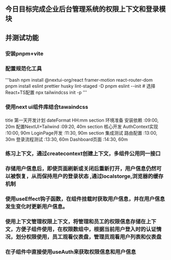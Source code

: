## 今日目标完成企业后台管理系统的权限上下文和登录模块
## 并测试功能
### 安装pnpm+vite
### 配置规范化工具
'''bash
npm install @nextui-org/react framer-motion react-router-dom
pnpm install eslint prettier husky lint-staged -D
pnpm eslint --init # 选择React+TS配置
npx tailwindcss init -p
'''
### 使用next ui组件库结合tawaindcss
####
title 第一天开发计划
dateFormat  HH:mm
section 环境准备
安装依赖         :09:00, 20m
配置NextUI+Tailwind :09:20, 40m
section 核心开发
AuthContext实现  :10:00, 90m
LoginPage开发    :11:30, 90m
section 集成测试
路由配置        :13:00, 30m
登录流程测试    :13:30, 60m
Dashboard页面   :14:30, 60m

### 练习上下文，通过createcontext创建上下文，多组件公用同一接口
### 存储用户信息后，即使页面刷新或关闭后重新打开，用户信息仍然可以被恢复，从而保持用户的登录状态 ,通过localstorge,浏览器的缓存机制
### 使用useEffect钩子函数，在组件挂载时获取用户信息，并在用户信息发生变化时更新用户信息。
### 使用上下文管理权限上下文，将管理和员工的权限信息存储在上下文，方便子组件使用，在权限数组中，根据当前用户登入时的认证情况，划分权限使用，员工观看仪表盘，管理员观看用户列表和仪表盘
###  在子组件中直接使用useAuth来获取权限信息和用户信息



### 